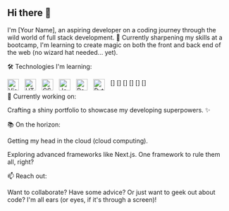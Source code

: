 ## Hi there 👋

I'm [Your Name], an aspiring developer on a coding journey through the wild world of full stack development. 🚀 Currently sharpening my skills at a bootcamp, I'm learning to create magic on both the front and back end of the web (no wizard hat needed... yet).

🛠️ Technologies I'm learning:

[<img align="left" alt="Visual Studio Code" width="26px" src="https://cdn.jsdelivr.net/gh/devicons/devicon/icons/vscode/vscode-original.svg" style="padding-right:10px;" />]
[<img align="left" alt="HTML5" width="26px" src="https://cdn.jsdelivr.net/gh/devicons/devicon/icons/html5/html5-original.svg" style="padding-right:10px;" />]
[<img align="left" alt="CSS3" width="26px" src="https://cdn.jsdelivr.net/gh/devicons/devicon/icons/css3/css3-original.svg" style="padding-right:10px;" />]
[<img align="left" alt="JavaScript" width="26px" src="https://cdn.jsdelivr.net/gh/devicons/devicon/icons/javascript/javascript-original.svg" style="padding-right:10px;" />]
[<img align="left" alt="React" width="26px" src="https://cdn.jsdelivr.net/gh/devicons/devicon/icons/react/react-original.svg" style="padding-right:10px;" />]
[<img align="left" alt="Python" width="26px" src="https://cdn.jsdelivr.net/gh/devicons/devicon@latest/icons/python/python-original-wordmark.svg" style="padding-right:10px;" />]



🌱 Currently working on:

Crafting a shiny portfolio to showcase my developing superpowers. ✨


📚 On the horizon:

Getting my head in the cloud (cloud computing).

Exploring advanced frameworks like Next.js. One framework to rule them all, right?


📫 Reach out:

Want to collaborate? Have some advice? Or just want to geek out about code? I'm all ears (or eyes, if it's through a screen)!

